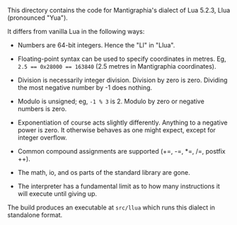 This directory contains the code for Mantigraphia's dialect of Lua 5.2.3, Llua
(pronounced "Yua").

It differs from vanilla Lua in the following ways:

- Numbers are 64-bit integers. Hence the "Ll" in "Llua".

- Floating-point syntax can be used to specify coordinates in metres. Eg,
  `2.5 == 0x28000 == 163840` (2.5 metres in Mantigraphia coordinates).

- Division is necessarily integer division. Division by zero is zero. Dividing
  the most negative number by -1 does nothing.

- Modulo is unsigned; eg, `-1 % 3` is 2. Modulo by zero or negative numbers is
  zero.

- Exponentiation of course acts slightly differently. Anything to a negative
  power is zero. It otherwise behaves as one might expect, except for integer
  overflow.

- Common compound assignments are supported (+=, -=, *=, /=, postfix ++).

- The math, io, and os parts of the standard library are gone.

- The interpreter has a fundamental limit as to how many instructions it will
  execute until giving up.

The build produces an executable at `src/llua` which runs this dialect in
standalone format.
